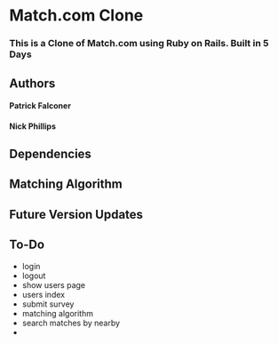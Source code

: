 # Match.com Clone
### This is a Clone of Match.com using Ruby on Rails. Built in 5 Days

## Authors
#### Patrick Falconer
#### Nick Phillips

## Dependencies

## Matching Algorithm

## Future Version Updates

## To-Do
  * login
  * logout
  * show users page
  * users index
  * submit survey
  * matching algorithm
  * search matches by nearby
  * 